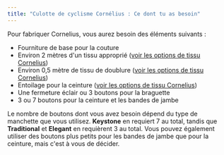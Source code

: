```yaml
---
title: "Culotte de cyclisme Cornélius : Ce dont tu as besoin"
---
```


Pour fabriquer Cornelius, vous aurez besoin des éléments suivants :

- Fourniture de base pour la couture
- Environ 2 mètres d'un tissu approprié ([voir les options de tissu Cornelius](/docs/designs/cornelius/fabric/))
- Environ 0,5 mètre de tissu de doublure ([voir les options de tissu Cornelius](/docs/designs/cornelius/fabric/))
- Entoilage pour la ceinture ([voir les options de tissu Cornelius](/docs/designs/cornelius/fabric/))
- Une fermeture éclair ou 3 boutons pour la braguette
- 3 ou 7 boutons pour la ceinture et les bandes de jambe

<Note>

Le nombre de boutons dont vous avez besoin dépend du type de manchette que vous utilisez. **Keystone** en requiert 7 au total, tandis que **Traditional** et **Elegant** en requièrent 3 au total. Vous pouvez également utiliser des boutons plus petits pour les bandes de jambe que pour la ceinture, mais c'est à vous de décider.

</Note>
